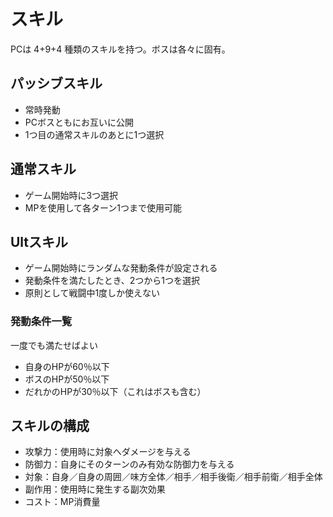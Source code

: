 # スキル

PCは 4+9+4 種類のスキルを持つ。ボスは各々に固有。

## パッシブスキル

- 常時発動
- PCボスともにお互いに公開
- 1つ目の通常スキルのあとに1つ選択

## 通常スキル

- ゲーム開始時に3つ選択
- MPを使用して各ターン1つまで使用可能

## Ultスキル

- ゲーム開始時にランダムな発動条件が設定される
- 発動条件を満たしたとき、2つから1つを選択
- 原則として戦闘中1度しか使えない

### 発動条件一覧

一度でも満たせばよい

- 自身のHPが60％以下
- ボスのHPが50％以下
- だれかのHPが30％以下（これはボスも含む）

## スキルの構成

- 攻撃力：使用時に対象へダメージを与える
- 防御力：自身にそのターンのみ有効な防御力を与える
- 対象：自身／自身の周囲／味方全体／相手／相手後衛／相手前衛／相手全体
- 副作用：使用時に発生する副次効果
- コスト：MP消費量
